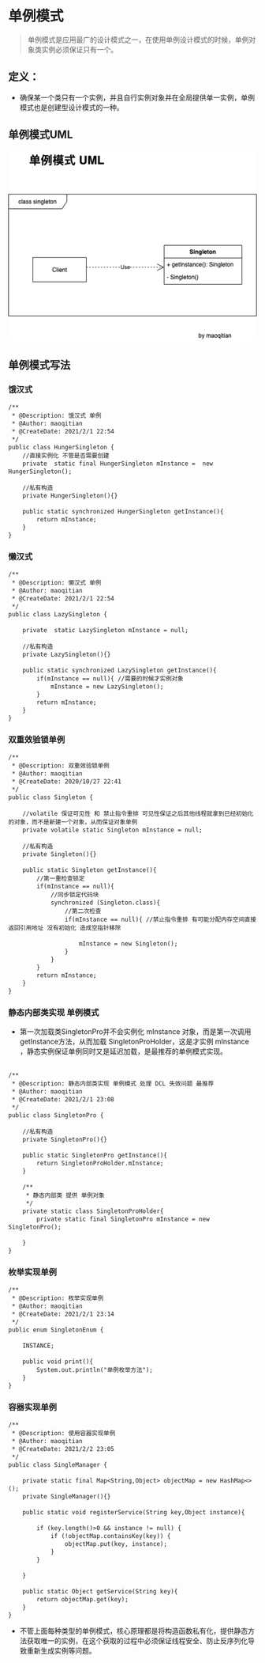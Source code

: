 # 单例模式
> 单例模式是应用最广的设计模式之一，在使用单例设计模式的时候，单例对象类实例必须保证只有一个。

## 定义：
- 确保某一个类只有一个实例，并且自行实例对象并在全局提供单一实例，单例模式也是创建型设计模式的一种。

## 单例模式UML

![singleton](https://github.com/maoqitian/MaoMdPhoto/raw/master/%E8%AE%BE%E8%AE%A1%E6%A8%A1%E5%BC%8F/%E5%8D%95%E4%BE%8B%E6%A8%A1%E5%BC%8F/singleton.png)

## 单例模式写法

### 饿汉式


```
/**
 * @Description: 饿汉式 单例
 * @Author: maoqitian
 * @CreateDate: 2021/2/1 22:54
 */
public class HungerSingleton {
    //直接实例化 不管是否需要创建
    private  static final HungerSingleton mInstance =  new HungerSingleton();

    //私有构造
    private HungerSingleton(){}

    public static synchronized HungerSingleton getInstance(){
        return mInstance;
    }
}

```


### 懒汉式


```
/**
 * @Description: 懒汉式 单例
 * @Author: maoqitian
 * @CreateDate: 2021/2/1 22:54
 */
public class LazySingleton {

    private  static LazySingleton mInstance = null;

    //私有构造
    private LazySingleton(){}

    public static synchronized LazySingleton getInstance(){
        if(mInstance == null){ //需要的时候才实例对象
            mInstance = new LazySingleton();
        }
        return mInstance;
    }
}
```


### 双重效验锁单例


```
/**
 * @Description: 双重效验锁单例
 * @Author: maoqitian
 * @CreateDate: 2020/10/27 22:41
 */
public class Singleton {

    //volatile 保证可见性 和 禁止指令重排 可见性保证之后其他线程就拿到已经初始化的对象，而不是新建一个对象，从而保证对象单例
    private volatile static Singleton mInstance = null;

    //私有构造
    private Singleton(){}

    public static Singleton getInstance(){
        //第一重检查锁定
        if(mInstance == null){
            //同步锁定代码块
            synchronized (Singleton.class){
                //第二次检查
                if(mInstance == null){ //禁止指令重排 有可能分配内存空间直接返回引用地址 没有初始化 造成空指针移除

                    mInstance = new Singleton();
                }
            }
        }
        return mInstance;
    }
}

```
### 静态内部类实现 单例模式

- 第一次加载类SingletonPro并不会实例化 mInstance 对象，而是第一次调用getInstance方法，从而加载 SingletonProHolder，这是才实例 mInstance ，静态实例保证单例同时又是延迟加载，是最推荐的单例模式实现。

```

/**
 * @Description: 静态内部类实现 单例模式 处理 DCL 失效问题 最推荐
 * @Author: maoqitian
 * @CreateDate: 2021/2/1 23:08
 */
public class SingletonPro {

    //私有构造
    private SingletonPro(){}

    public static SingletonPro getInstance(){
        return SingletonProHolder.mInstance;
    }

    /**
     * 静态内部类 提供 单例对象
     */
    private static class SingletonProHolder{
        private static final SingletonPro mInstance = new SingletonPro();

    }
}

```

### 枚举实现单例


```
/**
 * @Description: 枚举实现单例
 * @Author: maoqitian
 * @CreateDate: 2021/2/1 23:14
 */
public enum SingletonEnum {

    INSTANCE;

    public void print(){
        System.out.println("单例枚举方法");
    }
}

```

### 容器实现单例

```
/**
 * @Description: 使用容器实现单例
 * @Author: maoqitian
 * @CreateDate: 2021/2/2 23:05
 */
public class SingleManager {

    private static final Map<String,Object> objectMap = new HashMap<>();
    private SingleManager(){}

    public static void registerService(String key,Object instance){

        if (key.length()>0 && instance != null) {
            if (!objectMap.containsKey(key)) {
                objectMap.put(key, instance);
            }
        }

    }

    public static Object getService(String key){
        return objectMap.get(key);
    }
}
```

- 不管上面每种类型的单例模式，核心原理都是将构造函数私有化，提供静态方法获取唯一的实例，在这个获取的过程中必须保证线程安全、防止反序列化导致重新生成实例等问题。